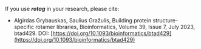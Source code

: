 If you use ***rotag*** in your research, please cite:

 * Algirdas Grybauskas, Saulius Gražulis, Building protein structure-specific rotamer libraries, Bioinformatics, Volume 39, Issue 7, July 2023, btad429. DOI: [https://doi.org/10.1093/bioinformatics/btad429](https://doi.org/10.1093/bioinformatics/btad429)
